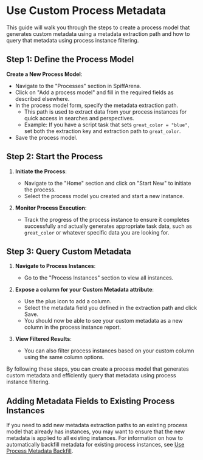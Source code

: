 # Use Custom Process Metadata

This guide will walk you through the steps to create a process model that generates custom metadata using a metadata extraction path and how to query that metadata using process instance filtering.

## Step 1: Define the Process Model

**Create a New Process Model**:

- Navigate to the "Processes" section in SpiffArena.
- Click on "Add a process model" and fill in the required fields as described elsewhere.
- In the process model form, specify the metadata extraction path.
  - This path is used to extract data from your process instances for quick access in searches and perspectives.
  - Example: If you have a script task that sets `great_color = "blue"`, set both the extraction key and extraction path to `great_color`.
- Save the process model.

## Step 2: Start the Process

1. **Initiate the Process**:

   - Navigate to the "Home" section and click on "Start New" to initiate the process.
   - Select the process model you created and start a new instance.

2. **Monitor Process Execution**:
   - Track the progress of the process instance to ensure it completes successfully and actually generates appropriate task data, such as `great_color` or whatever specific data you are looking for.

## Step 3: Query Custom Metadata

1. **Navigate to Process Instances**:

   - Go to the "Process Instances" section to view all instances.

2. **Expose a column for your Custom Metadata attribute**:

   - Use the plus icon to add a column.
   - Select the metadata field you defined in the extraction path and click Save.
   - You should now be able to see your custom metadata as a new column in the process instance report.

3. **View Filtered Results**:
   - You can also filter process instances based on your custom column using the same column options.

By following these steps, you can create a process model that generates custom metadata and efficiently query that metadata using process instance filtering.

## Adding Metadata Fields to Existing Process Instances

If you need to add new metadata extraction paths to an existing process model that already has instances, you may want to ensure that the new metadata is applied to all existing instances. For information on how to automatically backfill metadata for existing process instances, see [Use Process Metadata Backfill](use_process_metadata_backfill.md).
